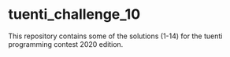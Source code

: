 # tuenti_challenge_10
This repository contains some of the solutions (1-14) for the tuenti programming contest 2020 edition.
